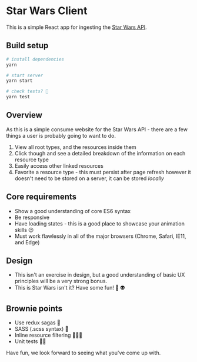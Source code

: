 # Star Wars Client

This is a simple React app for ingesting the [Star Wars API](https://swapi.co/).


## Build setup

```bash
# install dependencies
yarn

# start server
yarn start

# check tests? 👀
yarn test
```


## Overview

As this is a simple consume website for the Star Wars API - there are a few things a user is probably going to want to do.

1. View all root types, and the resources inside them
2. Click though and see a detailed breakdown of the information on each resource type
3. Easily access other linked resources
4. Favorite a resource type - this must persist after page refresh however it doesn't need to be stored on a server, it can be stored _locally_


## Core requirements

- Show a good understanding of core ES6 syntax
- Be responsive
- Have loading states - this is a good place to showcase your animation skills 😉
- Must work flawlessly in all of the major browsers (Chrome, Safari, IE11, and Edge)


## Design

- This isn't an exercise in design, but a good understanding of basic UX principles will be a very strong bonus.
- This is Star Wars isn't it? Have some fun! 🚀 👽


## Brownie points

- Use redux sagas 📖
- SASS (.scss syntax) 💃
- Inline resource filtering 🕵🏻‍♀️
- Unit tests 👩‍🔬


Have fun, we look forward to seeing what you've come up with.
